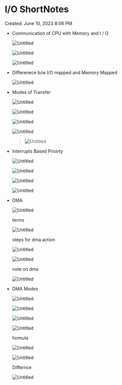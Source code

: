 # I/O ShortNotes

Created: June 10, 2023 8:06 PM

- Communication  of CPU with Memory and I / O
    
    ![Untitled](Untitled%2025.png)
    
    ![Untitled](Untitled%201%203.png)
    
    ![Untitled](Untitled%202%203.png)
    
- Differenece b/w I/O mapped and Memory Mapped
    
    ![Untitled](Untitled%203%202.png)
    
- Modes of Transfer
    
    ![Untitled](Untitled%204%201.png)
    
    ![Untitled](Untitled%205%201.png)
    
    ![Untitled](Revision/Notes%20Revision/media/Untitled%206.png)
    
    ![Untitled](Revision/Notes%20Revision/media/Untitled%207.png)
    
    > 
    > 
    > 
    > ![Untitled](Revision/Notes%20Revision/media/Untitled%208.png)
    > 
- Interrupts Based Prioirty
    
    ![Untitled](Revision/Notes%20Revision/media/Untitled%209.png)
    
    ![Untitled](Revision/Notes%20Revision/media/Untitled%2010.png)
    
    ![Untitled](Revision/Notes%20Revision/media/Untitled%2011.png)
    
    ![Untitled](Revision/Notes%20Revision/media/Untitled%2012.png)
    
- DMA
    
    ![Untitled](Revision/Notes%20Revision/media/Untitled%2013.png)
    
    terms
    
    ![Untitled](Revision/Notes%20Revision/media/Untitled%2014.png)
    
    steps for dma action
    
    ![Untitled](Revision/Notes%20Revision/media/Untitled%2015.png)
    
    ![Untitled](Untitled%2016.png)
    
    note on dma
    
    ![Untitled](Untitled%2017.png)
    
- DMA Modes
    
    ![Untitled](Untitled%2018.png)
    
    ![Untitled](Untitled%2019.png)
    
    ![Untitled](Untitled%2020.png)
    
    ![Untitled](Untitled%2021.png)
    
    formula 
    
    ![Untitled](Untitled%2022.png)
    
    ![Untitled](Untitled%2023.png)
    
    Differnce
    
    ![Untitled](Untitled%2024.png)